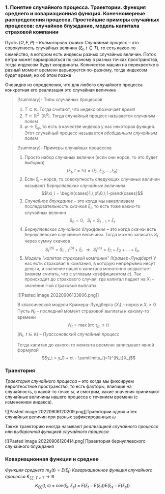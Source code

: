 ### 1. Понятие случайного процесса. Траектории. Функция среднего и ковариационная функция. Конечномерные распределения процесса. Простейшие примеры случайных процессов: случайное блуждание, модель капитала страховой компании

Пусть $(\Omega, F, P)$ –  *Колмогорова тройка*
*Случайный процесс* – это совокупность случайных величин $(\xi_t,\;t \in T)$, то есть какое-то семейство, в котором есть индексы разных случайных величин. Поток ветра может варьироваться по-разному в разных точках пространства, тогда индексом будут координаты.  Количество машин на перекрестке в разный момент времени варьируется по-разному, тогда индексом будет время, но об этом позже

Очевидно из определения, что для любого случайного процесса конкретная его реализация это случайная величина

>[!summary]- Типы случайных процессов
> 1) $T \subset \mathbb{R}$. Тогда считают, что индекс обозначает *время*
> 2) $T \subset \mathbb{R}^2\;\;(\mathbb{R}^d)$. Тогда  случайный процесс называется *случаным полем*
> 3) $\varphi \rightarrow \xi_{\varphi}$, то есть в качестве индекса у нас некоторая функция. Этот случайный процесс называется *обобщенным случайным полем*

>[!summary]- Примеры случайных процессов
> 1) Просто набор случаных величин (если они норсв, то это будет *выборка*)$$(\xi_t,\;t = \mathbb{N}) = (\xi_1, \xi_2, \dots, \xi_n)$$
> 2) Если $\xi_i$ – норсв, то совокупность следующих случаных величин называют *Бернуллевские случайные величины*$$\xi_i = \begin{cases}1,\;p\\0,\;1-p\end{cases}$$
> 3) *Случайное блуждание* – это когда мы накапливаем последовательность *скачков* $\xi_t$, то есть тоже каких-то случайных величин$$S_0 = 0,\;\;\;S_t = S_{t-1} + \xi_t$$
> 4) *Бернуллевское случайное блуждание* – это когда скачки есть бернуллевские случайные величины. Тогда можно записать $S_t$ через сумму скачков$$S_t^{(b)} = S_{t-1}^{(b)} + \xi_t\;\;\;\Rightarrow\;\;\;S_t^{(b)} = \xi_1 + \xi_2 + \dots + \xi_n$$
> 5) *Модель "капитал страховой компании" (Крамер-Лундберг)*
>У нас есть страховая в компания, в которую непрерывно несут деньги, и значение нашего капитала монотонно возрастает (можем считать, что с угловым коэффициентом $c$). Так происходит до страхового случая, где капитал падает на $X_i$ – значение $i$-ой страховой выплаты.
>
> ![[Pasted image 20220906133806.png]]
> 
> В классической модели Крамера-Лундберга $\{X_i\}$ – норсв и $X_i \geq 0$
>Пусть $N_t$ – последний момент страховой выплаты к какому-то времени
>$$N_t = \max(m:\;\tau_m \leq t)$$
>$(N_t,\;t\in \mathbb{R})$ – *Пуассоновский случайный процесс*
>
>Тогда капитал до какого-то момента времени записывает явной формулой $$y_t = y_0 + ct - \sum\limits_{j=1}^{N_t}X_j$$

### Траектория

*Траектория случайного процесса* – это когда мы фиксируем вероятностное пространство, то есть факторы, влиящие на случайность, в какой-то точке $\omega$, и смотрим, какие значения принимают случайные величины нашего процесса с течением времени (с изменением индекса).

![[Pasted image 20220906120209.png]]Траектории одних и тех случайных величин при разных зафиксированных $\omega$

Также траекторию иногда называют *реализацией случайного процесса* или *выборочной функцией случайного процесса*

![[Pasted image 20220906120414.png]]Траектория бернуллевского случайного блуждания

### Ковариационная функция и среднее

*Функция среднего* $m_{\xi}(t) = E(\xi_t)$
*Ковариационное функция случайного процесса* $K_{\xi\xi:\;T\times T} \rightarrow \mathbb{R}$
$$K_{\xi\xi}(t,s)\;=\;cov(\xi_t, \xi_s)\;=\;E(\xi_t - E(\xi_t))E(\xi_s - E(\xi_s))$$